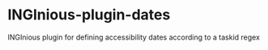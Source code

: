 # INGInious-plugin-dates
INGInious plugin for defining accessibility dates according to a taskid regex
